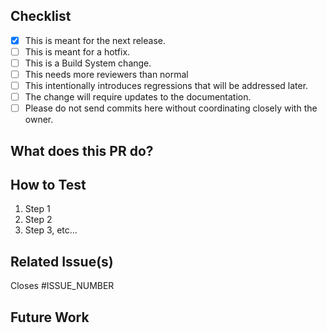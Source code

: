 ## Checklist

<!-- Check one or more: -->

- [x] This is meant for the next release.
- [ ] This is meant for a hotfix.
- [ ] This is a Build System change.
- [ ] This needs more reviewers than normal
- [ ] This intentionally introduces regressions that will be addressed later.
- [ ] The change will require updates to the documentation.
- [ ] Please do not send commits here without coordinating closely with the owner.

## What does this PR do?

<!-- Briefly describe the purpose of the PR and what it changes. -->

## How to Test

<!-- List steps to test the feature or fix. Include any setup instructions. -->

1. Step 1
2. Step 2
3. Step 3, etc...

## Related Issue(s)

<!-- Link to issues this PR closes/fixes. Use GitHub auto-closing keywords if appropriate. -->

Closes #ISSUE_NUMBER

## Future Work

<!-- Describe any follow-up work, improvements, or additional features related to this PR. -->
